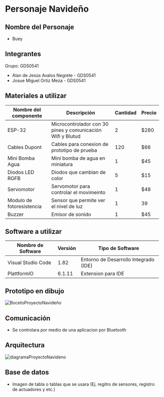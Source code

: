 # Personaje Navideño

## Nombre del Personaje

- Buey

## Integrantes

Grupo: GDS0541
- Alan de Jesús Avalos Negrete - GDS0541
- Josue Miguel Ortiz Meza - GDS0541

## Materiales a utilizar
|Nombre del componente|Descripción|Cantidad|Precio|
|-|-|-|-|
|ESP-32|Microcontrolador con 30 pines y comunicación Wifi y Blutud|2|$280|
|Cables Dupont|Cables para conexion de prototipo de prueba|120|$66|
|Mini Bomba Agua|Mini bomba de agua en miniatura|1|$45|
|Diodos LED RGFB|Diodos que cambian de color|5|$15|
|Servomotor|Servomotor para controlar el movimeinto|1|$48|
|Modulo de fotoresistencia|Sensor que permite ver el nivel de luz|1|39|
|Buzzer|Emisor de sonido|1|$45|

## Software a utilizar
|Nombre de Software|Versión|Tipo de Software|
|-|-|-|
|Visual Studio Code|1.82|Entorno de Desarrollo Integrado (IDE)|
|PlattformIO|6.1.11|Extension para IDE|

## Prototipo en dibujo

![BocetoProyectoNavideño](https://github.com/aalan-aavalos/PersonajeNav/assets/109251541/a304246e-6e9f-4bf5-8d54-558b3fc7b464)

## Comunicación

- Se controlara por medio de una aplicacion por Bluetooth

## Arquitectura

![diagramaProyectoNavideno](https://github.com/aalan-aavalos/PersonajeNav/assets/109251541/e158c604-4073-404c-a8b2-b304132cc2ef)

## Base de datos

- Imagen de tabla o tablas que se usara (Ej. regitro de sensores, registro de actuadores y etc.)
